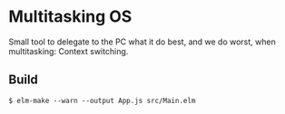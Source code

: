 Multitasking OS
===============

Small tool to delegate to the PC what it do best, and we do worst, when multitasking: Context switching.

Build
-----

    $ elm-make --warn --output App.js src/Main.elm
